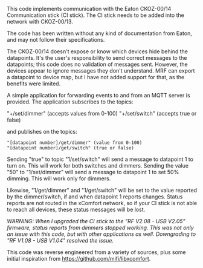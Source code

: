 This code implements communication with the Eaton CKOZ-00/14
Communication stick (CI stick).  The CI stick needs to be added into
the network with CKOZ-00/13.

The code has been written without any kind of documentation from
Eaton, and may not follow their specifications.

The CKOZ-00/14 doesn't expose or know which devices hide behind the
datapoints.  It's the user's responsibility to send correct messages
to the datapoints; this code does no validation of messages sent.
However, the devices appear to ignore messages they don't understand.
MRF can export a datapoint to device map, but I have not added support
for that, as the benefits were limited.

A simple application for forwarding events to and from an MQTT server
is provided.  The application subscribes to the topics:

   "+/set/dimmer" (accepts values from 0-100)
   "+/set/switch" (accepts true or false)

and publishes on the topics:

    "[datapoint number]/get/dimmer" (value from 0-100)
    "[datapoint number]/get/switch" (true or false)

Sending "true" to topic "1/set/switch" will send a message to
datapoint 1 to turn on.  This will work for both switches and dimmers.
Sending the value "50" to "1/set/dimmer" will send a message to
datapoint 1 to set 50% dimming.  This will work only for dimmers.

Likewise, "1/get/dimmer" and "1/get/switch" will be set to the value
reported by the dimmer/switch, if and when datapoint 1 reports
changes.  Status reports are not routed in the xComfort network, so if
your CI stick is not able to reach all devices, these status messages
will be lost.

_WARNING: When I upgraded the CI stick to the "RF V2.08 - USB V2.05"
firmware, status reports from dimmers stopped working.  This was not
only an issue with this code, but with other applications as well.
Downgrading to "RF V1.08 - USB V1.04" resolved the issue._

This code was reverse engineered from a variety of sources, plus some
initial inspiration from <https://github.com/mifi/libxcomfort>.
